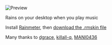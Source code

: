 ![Preview](http://orig10.deviantart.net/b383/f/2015/094/3/b/rainy_days__music_visualizer_for_rainmeter__by_alatsombath-d8lb0vs.gif)

Rains on your desktop when you play music

Install [Rainmeter](http://rainmeter.net), then [download the .rmskin file](https://github.com/alatsombath/Rainy-Days/releases)

Many thanks to [dgrace](http://docs.rainmeter.net/manual-beta/plugins/audiolevel), [killall-q](http://killall-q.deviantart.com/art/Snow-418372533), [MANI0436](http://mani0436.deviantart.com/art/Ice-Age-Snowman-falling-snow-V1-519243598)
